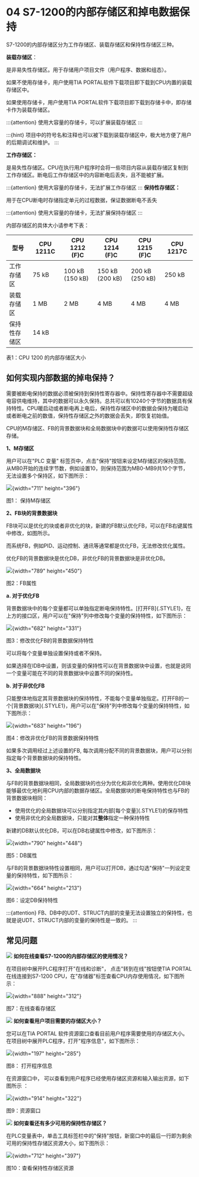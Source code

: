 # 04 S7-1200的内部存储区和掉电数据保持

S7-1200的内部存储区分为工作存储区、装载存储区和保持性存储区三种。

**装载存储区**：

是非易失性存储区。用于存储用户项目文件（用户程序、数据和组态）。

如果不使用存储卡，用户使用TIA
PORTAL软件下载项目即下载到CPU内置的装载存储区中。

如果使用存储卡，用户使用TIA
PORTAL软件下载项目即下载到存储卡中，即存储卡作为装载存储区。

:::{attention}
使用大容量的存储卡，可以扩展装载存储区
:::

:::{hint}
项目中的符号名和注释也可以被下载到装载存储区中，极大地方便了用户的后期调试和维护。
:::

**工作存储区：**

是易失性存储区。CPU在执行用户程序时会将一些项目内容从装载存储区复制到工作存储区。断电后工作存储区中的内容断电后丢失，且不能被扩展。

:::{attention}
使用大容量的存储卡，无法扩展工作存储区
:::
**保持性存储区：**

用于在CPU断电时存储指定单元的过程数据，保证数据断电不丢失

:::{attention}
使用大容量的存储卡，无法扩展保持存储区
:::

内部存储区的具体大小请参考下表：

| 型号  | CPU 1211C | CPU 1212 (F)C | CPU 1214 (F)C | CPU 1215 (F)C | CPU 1217C |
| --- | --- | --- | --- | --- | --- |
| 工作存储区 | 75 kB | 100 kB (150 kB) | 150 kB (200 kB) | 200 kB (250 kB) | 250 kB |
| 装载存储区 | 1 MB | 2 MB | 4 MB | 4 MB | 4 MB |
| 保持性存储区 | 14 kB |     |     |     |     |                                             

表1：CPU 1200 的内部存储区大小

## 如何实现内部数据的掉电保持？

需要被断电保持的数据必须被保持到保持性寄存器中。保持性寄存器中不需要超级电容供电维持，其中的数据可以永久保持。总共可以有10240个字节的数据具有保持特性。CPU暖启动或者断电再上电后，保持性存储区中的数据会保持为暖启动或者断电之前的数值，保持性存储区之外的数据会丢失，即恢复初始值。

CPU的M存储区、FB的背景数据块和全局数据块中的数据可以使用保持性存储区存储。

**1、M存储区**

用户可以在"PLC 变量"
标签页中，点击"保持"按钮来设定M存储区的保持范围，从MB0开始的连续字节数，例如设置10，则保持范围为MB0-MB9共10个字节，无法设置多个保持区，如下图所示：

![](images/04-01.png){width="711" height="396"}

图1： 保持M存储区

**2、FB块的背景数据块**

FB块可以是优化的块或者非优化的块，新建的FB默认优化FB，可以在FB右键属性中修改，如图所示。

而系统FB，例如PID、运动控制、通讯等通常都是优化FB，无法修改优化属性。

优化FB的背景数据块是优化DB，非优化FB的背景数据块是非优化DB。

![](images/04-02.png){width="789" height="450"}

图2：FB属性

**a. 对于优化FB**

背景数据块中的每个变量都可以单独指定断电保持特性。[打开FB]{.STYLE1}，在上方的接口区，用户可以在"保持"列中修改每个变量的保持特性，如下图所示：

![](images/04-03.Png){width="682" height="331"}

图3：修改优化FB的背景数据保持特性

可以将每个变量单独设置保持或者不保持。

如果选择在IDB中设置，则该变量的保持性可以在背景数据块中设置，也就是说同一个变量可能在不同的背景数据块中设置不同的保持性。

**b. 对于非优化FB**

只能整体地指定其背景数据块的保持特性，不能每个变量单独指定。打开FB的一个[背景数据块]{.STYLE1}，用户可以在"保持"列中修改每个变量的保持特性，如下图所示：

![](images/04-04.png){width="683" height="196"}

图4：修改非优化FB的背景数据保持特性

如果多次调用经过上述设置的FB,
每次调用分配不同的背景数据块，用户可以分别指定每个背景数据块的保持特性。

**3、全局数据块**

与FB的背景数据块相同，全局数据块的也分为优化和非优化两种。使用优化DB块能够最优化地利用CPU内部的数据存储区。全局数据块的断电保持特性也与FB的背景数据块相同：

- 使用优化的全局数据块可以分别指定其内部[每个变量]{.STYLE1}的保存特性
- 使用非优化的全局数据块，只能对其**整体**指定一种保持特性

新建的DB默认优化DB，可以在DB右键属性中修改，如下图所示：

![](images/04-05.png){width="790" height="448"}

图5：DB属性

与FB的背景数据块特性设置相同，用户可以打开DB，通过勾选"保持"一列设定变量的保持特性，如下图所示：

![](images/04-06.png){width="664" height="213"}

图6：设定DB保持特性  


:::{attention}
FB、DB中的UDT、STRUCT内部的变量无法设置独立的保持性，也就是说UDT、STRUCT内部的变量的保持性是一致的。
:::

## 常见问题

![](../img/home/FAQ.png)  **如何在线查看S7-1200的内部存储区的使用情况？**

在项目树中展开PLC程序打开\"在线和诊断\"， 点击\"转到在线\"按钮使TIA
PORTAL在线连接到S7-1200
CPU，在"存储器"标签查看CPU内存使用情况，如下图所示：

![](images/04-07.png){width="888" height="312"}

图7：在线查看存储区

![](../img/home/FAQ.png)  **如何查看用户项目需要的存储区大小？** 

您可以在TIA PORTAL
软件资源窗口查看目前用户程序需要使用的存储区大小。在项目树中展开PLC程序，打开"程序信息"，如下图所示：

![](images/04-08.png){width="197" height="285"}

图8： 打开程序信息

在资源窗口中，
可以查看到用户程序已经使用存储区资源和输入输出资源，如下图所示 ：

![](images/04-09.png){width="914" height="322"}

图9：资源窗口

![](../img/home/FAQ.png) **如何查看还有多少可用的保持性存储区？**

在PLC变量表中，单击工具标签栏中的"保持"按钮，新窗口中的最后一行即为剩余可用的保持性存储区资源大小，如下图所示：

![](images/04-10.png){width="712" height="397"}

图10：查看保持性存储区资源
